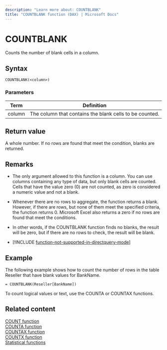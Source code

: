 ```yaml
---
description: "Learn more about: COUNTBLANK"
title: "COUNTBLANK function (DAX) | Microsoft Docs"
---
```

# COUNTBLANK

Counts the number of blank cells in a column.  
  
## Syntax  
  
```dax
COUNTBLANK(<column>)  
```
  
### Parameters  
  
|Term|Definition|  
|--------|--------------|  
|column|The column that contains the blank cells to be counted.|  
  
## Return value

A whole number. If no rows are found that meet the condition, blanks are returned.  
  
## Remarks

- The only argument allowed to this function is a column. You can use columns containing any type of data, but only blank cells are counted. Cells that have the value zero (0) are not counted, as zero is considered a numeric value and not a blank.  
  
- Whenever there are no rows to aggregate, the function returns a blank.  However, if there are rows, but none of them meet the specified criteria, the function returns 0. Microsoft Excel also returns a zero if no rows are found that meet the conditions.  
  
- In other words, if the COUNTBLANK function finds no blanks, the result will be zero, but if there are no rows to check, the result will be blank.  
  
- [!INCLUDE [function-not-supported-in-directquery-mode](includes/function-not-supported-in-directquery-mode.md)]
  
## Example

The following example shows how to count the number of rows in the table Reseller that have blank values for BankName.  
  
```dax
= COUNTBLANK(Reseller[BankName])  
```

To count logical values or text, use the COUNTA or COUNTAX functions.  
  
## Related content

[COUNT function](count-function-dax.md)  
[COUNTA function](counta-function-dax.md)  
[COUNTAX function](countax-function-dax.md)  
[COUNTX function](countx-function-dax.md)  
[Statistical functions](statistical-functions-dax.md)  
